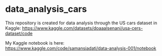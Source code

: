# data_analysis_cars

This repository is created for data analysis through the US cars dataset in Kaggle:
https://www.kaggle.com/datasets/doaaalsenani/usa-cers-dataset/code

My Kaggle notebook is here:
https://www.kaggle.com/code/samansiadati/data-analysis-001/notebook

